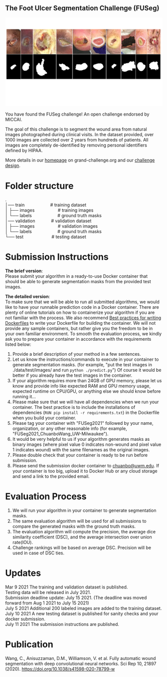 ## **The Foot Ulcer Segmentation Challenge (FUSeg)**  
![Dataset_Image](https://raw.githubusercontent.com/Pele324/ChronicWoundSeg/master/figures/Dataset.png)

You have found the FUSeg challenge!  An open challenge endorsed by MICCAI.  
  
The goal of this challenge is to segment the wound area from natural images photographed during clinical visits. In the dataset provided, over 1000 images are collected over 2 years from hundreds of patients. All images are completely de-identified by removing personal identifiers defined by HIPAA.   
  
More details in our [homepage](https://fusc.grand-challenge.org/FUSeg-2021/) on grand-challenge.org and our [challenge design](https://github.com/uwm-bigdata/wound-segmentation/blob/master/data/Foot%20Ulcer%20Segmentation%20Challenge/FootUlcerSegmentationChallenge2021.pdf).   
  
# Folder structure
.  
│── train &nbsp; &nbsp; &nbsp; &nbsp; &nbsp; &nbsp; &nbsp; &nbsp; &nbsp; &nbsp; # training dataset  
│   ├── images &nbsp; &nbsp; &nbsp; &nbsp; &nbsp; &nbsp; &nbsp; &nbsp; &nbsp; # training images  
│   └── labels &nbsp; &nbsp; &nbsp; &nbsp; &nbsp; &nbsp; &nbsp; &nbsp; &nbsp; &nbsp; # ground truth masks  
│── validation &nbsp; &nbsp; &nbsp; &nbsp; &nbsp; &nbsp; # validation dataset  
│   ├── images &nbsp; &nbsp; &nbsp; &nbsp; &nbsp; &nbsp; &nbsp; &nbsp; &nbsp; # validation images  
│   └── labels &nbsp; &nbsp; &nbsp; &nbsp; &nbsp; &nbsp; &nbsp; &nbsp; &nbsp; &nbsp; # ground truth masks  
└── test &nbsp; &nbsp; &nbsp; &nbsp; &nbsp; &nbsp; &nbsp; &nbsp; &nbsp; &nbsp; &nbsp; # testing dataset  
  
# Submission Instructions  
__The brief version__:  
Please submit your algorithm in a ready-to-use Docker container that should be able to generate segmentation masks from the provided test images.

__The detailed version__:  
To make sure that we will be able to run all submitted algorithms, we would like to have your runnable prediction code in a Docker container. There are plenty of online tutorials on how to containerize your algorithm if you are not familiar with the process. We also recommend [Best practices for writing Dockerfiles](https://docs.docker.com/develop/develop-images/dockerfile_best-practices/) to write your Dockerfile for building the container. We will not provide any sample containers, but rather give you the freedom to be in your own familiar environment. To smooth the evaluation process, we kindly ask you to prepare your container in accordance with the requirements listed below:  
1. Provide a brief description of your method in a few sentences.  
2. Let us know the instructions/commands to execute in your container to generate segmentation masks. (for example, "put the test images in ./data/test/images/ and run ```python ./predict.py```") Of course it would be better if you already have the test images in the container.
3. If your algorithm requires more than 24GB of GPU memory, please let us know and provide info like expected RAM and GPU memory usage, expected runtime on CPU/GPU, or anything else we should know before running it...  
4. Please make sure that we will have all dependencies when we run your container. The best practice is to include the installations of dependencies (```RUN pip install -r requirements.txt```) in the Dockerfile when you build your container.  
6. Please tag your container with "FUSeg2021" followed by your name, organization, or any other reasonable info (for example, "FUSeg2021_ChuanboWang_UW-Milwaukee"). 
7. It would be very helpful to us if your algorithm generates masks as binary images (where pixel value 0 indicates non-wound and pixel value 1 indicates wound) with the same filenames as the original images.
8. Please double check that your container is ready to be run before submission.  
9. Please send the submission docker container to chuanbo@uwm.edu. If your container is too big, upload it to Docker Hub or any cloud storage and send a link to the provided email.

# Evaluation Process
1. We will run your algorithm in your container to generate segmentation masks.  
2. The same evaluation algorithm will be used for all submissions to compare the generated masks with the ground truth masks.  
3. The evaluation algorithm will compute the precision, the average dice similarity coefficient (DSC), and the average intersection over union rate(IOU).  
4. Challenge rankings will be based on average DSC. Precision will be used in case of DSC ties.


# Updates  
Mar 9 2021  The training and validation dataset is published.  
Testing data will be released in July 2021.  
Submission deadline update: July 15 2021.  (The deadline was moved forward from Aug 1 2021 to July 15 2021)  
July 5 2021  Additional 200 labeled images are added to the training dataset.  
July 10 2021 A new testing dataset is published for sanity checks and your docker submission.  
July 11 2021 The submission instructions are published.

# Publication
Wang, C., Anisuzzaman, D.M., Williamson, V. et al. Fully automatic wound segmentation with deep convolutional neural networks. Sci Rep 10, 21897 (2020). https://doi.org/10.1038/s41598-020-78799-w
